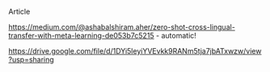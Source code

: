 
Article

https://medium.com/@ashabalshiram.aher/zero-shot-cross-lingual-transfer-with-meta-learning-de053b7c5215 - automatic!

https://drive.google.com/file/d/1DYi5leyiYVEvkk9RANm5tja7jbATxwzw/view?usp=sharing

